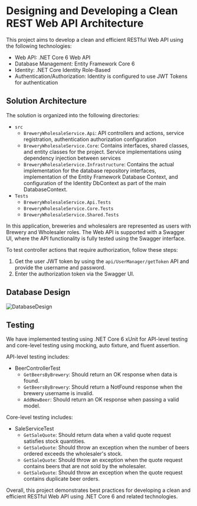 # Designing and Developing a Clean REST Web API Architecture

This project aims to develop a clean and efficient RESTful Web API using the following technologies:

- Web API: .NET Core 6 Web API
- Database Management: Entity Framework Core 6
- Identity: .NET Core Identity Role-Based
- Authentication/Authorization: Identity is configured to use JWT Tokens for authentication

## Solution Architecture

The solution is organized into the following directories:

- `src`
  - `BreweryWholesaleService.Api`: API controllers and actions, service registration, authentication authorization configuration
  - `BreweryWholesaleService.Core`: Contains interfaces, shared classes, and entity classes for the project. Service implementations using dependency injection between services 
  - `BreweryWholesaleService.Infrastructure`: Contains the actual implementation for the database repository interfaces, implementation of the Entity Framework Database Context, and configuration of the Identity DbContext as part of the main DatabaseContext.
- `Tests`
  - `BreweryWholesaleService.Api.Tests`
  - `BreweryWholesaleService.Core.Tests`
  - `BreweryWholesaleService.Shared.Tests`

In this application, breweries and wholesalers are represented as users with Brewery and Wholesaler roles. The Web API is supported with a Swagger UI, where the API functionality is fully tested using the Swagger interface.

To test controller actions that require authorization, follow these steps:

1. Get the user JWT token by using the `api/UserManager/getToken` API and provide the username and password.
2. Enter the authorization token via the Swagger UI.
## Database Design
![DatabaseDesign](https://github.com/johnfrancisv1/BreweryManagmentWebApi/Documentation/Images/DatabaseDesign.png)
## Testing

We have implemented testing using .NET Core 6 xUnit for API-level testing and core-level testing using mocking, auto fixture, and fluent assertion.

API-level testing includes:

- BeerControllerTest
  - `GetBeersByBrewery`: Should return an OK response when data is found.
  - `GetBeersByBrewery`: Should return a NotFound response when the brewery username is invalid.
  - `AddNewBeer`: Should return an OK response when passing a valid model.

Core-level testing includes:

- SaleServiceTest
  - `GetSaleQuote`: Should return data when a valid quote request satisfies stock quantities.
  - `GetSaleQuote`: Should throw an exception when the number of beers ordered exceeds the wholesaler's stock.
  - `GetSaleQuote`: Should throw an exception when the quote request contains beers that are not sold by the wholesaler.
  - `GetSaleQuote`: Should throw an exception when the quote request contains duplicate beer orders.

Overall, this project demonstrates best practices for developing a clean and efficient RESTful Web API using .NET Core 6 and related technologies.

